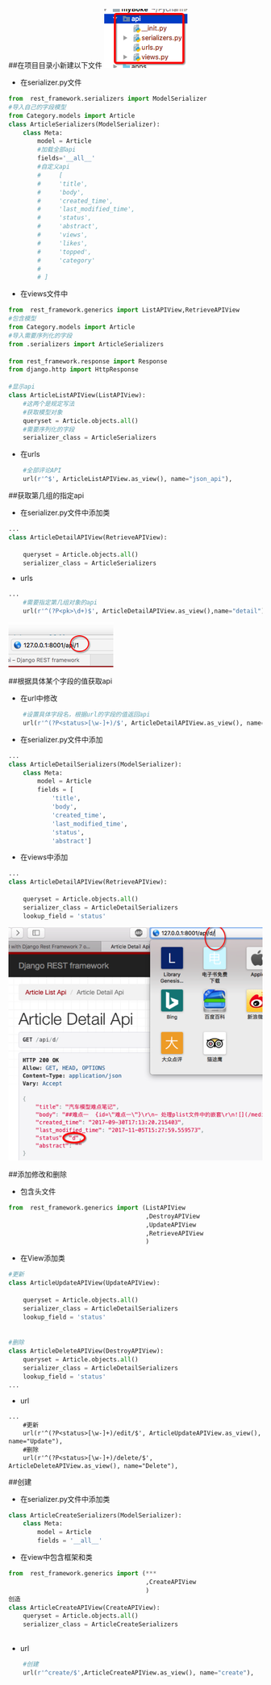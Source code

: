 ##在项目目录小新建以下文件
![](/assets/Snip20171109_2.png)

 - 在serializer.py文件

```python
from  rest_framework.serializers import ModelSerializer
#导入自己的字段模型
from Category.models import Article
class ArticleSerializers(ModelSerializer):
    class Meta:
        model = Article
        #加载全部api
        fields='__all__'
        #自定义api
        #     [
        #     'title',
        #     'body',
        #     'created_time',
        #     'last_modified_time',
        #     'status',
        #     'abstract',
        #     'views',
        #     'likes',
        #     'topped',
        #     'category'
        #
        # ]
```


 - 在views文件中

```python
from  rest_framework.generics import ListAPIView,RetrieveAPIView
#包含模型
from Category.models import Article
#导入需要序列化的字段
from .serializers import ArticleSerializers

from rest_framework.response import Response
from django.http import HttpResponse

#显示api
class ArticleListAPIView(ListAPIView):
    #这两个是规定写法
    #获取模型对象
    queryset = Article.objects.all()
    #需要序列化的字段
    serializer_class = ArticleSerializers
```

 - 在urls

```Python
    #全部评论API
    url(r'^$', ArticleListAPIView.as_view(), name="json_api"),
```
##获取第几组的指定api

 - 在serializer.py文件中添加类

```python
...
class ArticleDetailAPIView(RetrieveAPIView):

    queryset = Article.objects.all()
    serializer_class = ArticleSerializers
```
 - urls

```python
...
    #需要指定第几组对象的api
    url(r'^(?P<pk>\d+)$', ArticleDetailAPIView.as_view(),name="detail"),
```

![](/assets/Snip20171109_4.png)

##根据具体某个字段的值获取api
 - 在url中修改
 
```python
    #设置具体字段名，根据url的字段的值返回api
    url(r'^(?P<status>[\w-]+)/$', ArticleDetailAPIView.as_view(), name="detail"),

```
 - 在serializer.py文件中添加

```python
...
class ArticleDetailSerializers(ModelSerializer):
    class Meta:
        model = Article
        fields = [
            'title',
            'body',
            'created_time',
            'last_modified_time',
            'status',
            'abstract']
```

 - 在views中添加
 
```python
...
class ArticleDetailAPIView(RetrieveAPIView):

    queryset = Article.objects.all()
    serializer_class = ArticleDetailSerializers
    lookup_field = 'status'
```

![](/assets/Snip20171109_5.png)

##添加修改和删除
 - 包含头文件
 
```python
from  rest_framework.generics import (ListAPIView
                                      ,DestroyAPIView
                                      ,UpdateAPIView
                                      ,RetrieveAPIView
                                      )
```

 - 在View添加类

```python
#更新
class ArticleUpdateAPIView(UpdateAPIView):

    queryset = Article.objects.all()
    serializer_class = ArticleDetailSerializers
    lookup_field = 'status'


#删除
class ArticleDeleteAPIView(DestroyAPIView):
    queryset = Article.objects.all()
    serializer_class = ArticleDetailSerializers
    lookup_field = 'status'
...
```
 - url 
 
```
...
    #更新
    url(r'^(?P<status>[\w-]+)/edit/$', ArticleUpdateAPIView.as_view(), name="Update"),
    #删除
    url(r'^(?P<status>[\w-]+)/delete/$', ArticleDeleteAPIView.as_view(), name="Delete"),
```

##创建
 - 在serializer.py文件中添加类

```python
class ArticleCreateSerializers(ModelSerializer):
    class Meta:
        model = Article
        fields = '__all__'
```

 - 在view中包含框架和类

```python
from  rest_framework.generics import (***
                                      ,CreateAPIView
                                      )
创造
class ArticleCreateAPIView(CreateAPIView):
    queryset = Article.objects.all()
    serializer_class = ArticleCreateSerializers                                     
                                     
``` 

 - url
 

```python
    #创建
    url(r'^create/$',ArticleCreateAPIView.as_view(), name="create"),
```






